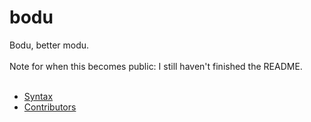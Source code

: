 # bodu

Bodu, better modu.<br>
<br>
Note for when this becomes public: I still haven't finished the README.<br>
<br>
- [Syntax](SYNTAX.md)
- [Contributors](CONTRIBUTORS.md)